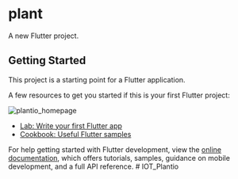 # plant

A new Flutter project.

## Getting Started

This project is a starting point for a Flutter application.

A few resources to get you started if this is your first Flutter project:

![plantio_homepage](https://github.com/JeromeRufus/IOT_Plantio/assets/105622974/46d0fd43-4a24-4ea5-b7da-2a739843cb46)

- [Lab: Write your first Flutter app](https://docs.flutter.dev/get-started/codelab)
- [Cookbook: Useful Flutter samples](https://docs.flutter.dev/cookbook)
  


For help getting started with Flutter development, view the
[online documentation](https://docs.flutter.dev/), which offers tutorials,
samples, guidance on mobile development, and a full API reference.
#   I O T _ P l a n t i o 
 
 
